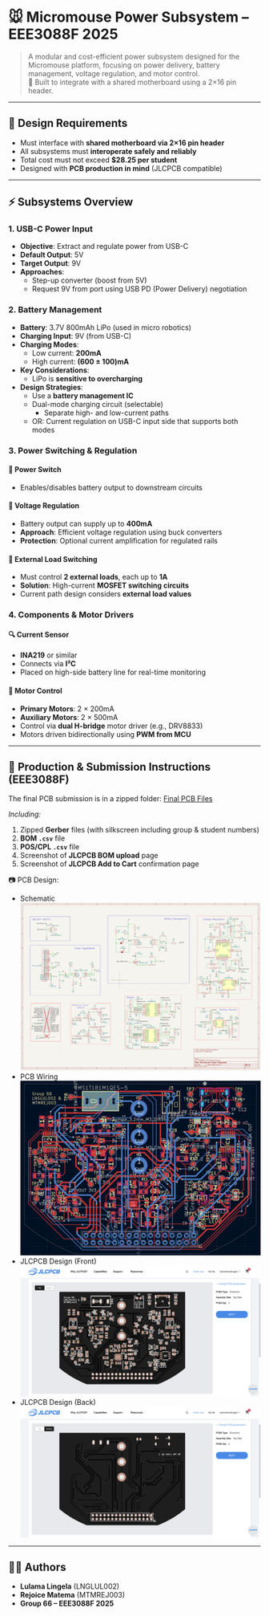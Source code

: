 # 🐭 Micromouse Power Subsystem – EEE3088F 2025

> A modular and cost-efficient power subsystem designed for the Micromouse platform, focusing on power delivery, battery management, voltage regulation, and motor control.  
> 🔧 Built to integrate with a shared motherboard using a 2×16 pin header.

---

## 📐 Design Requirements

- Must interface with **shared motherboard via 2×16 pin header**
- All subsystems must **interoperate safely and reliably**
- Total cost must not exceed **$28.25 per student**
- Designed with **PCB production in mind** (JLCPCB compatible)

---

## ⚡ Subsystems Overview

### 1. USB-C Power Input
- **Objective**: Extract and regulate power from USB-C
- **Default Output**: 5V  
- **Target Output**: 9V
- **Approaches**:
  - Step-up converter (boost from 5V)
  - Request 9V from port using USB PD (Power Delivery) negotiation


### 2. Battery Management
- **Battery**: 3.7V 800mAh LiPo (used in micro robotics)
- **Charging Input**: 9V (from USB-C)
- **Charging Modes**:
  - Low current: **200mA**
  - High current: **(600 ± 100)mA**
- **Key Considerations**:
  - LiPo is **sensitive to overcharging**
- **Design Strategies**:
  - Use a **battery management IC**
  - Dual-mode charging circuit (selectable)
    - Separate high- and low-current paths
  - OR: Current regulation on USB-C input side that supports both modes


### 3. Power Switching & Regulation

#### 🔌 Power Switch
- Enables/disables battery output to downstream circuits

#### 🔋 Voltage Regulation
- Battery output can supply up to **400mA**
- **Approach**: Efficient voltage regulation using buck converters
- **Protection**: Optional current amplification for regulated rails

#### 🔀 External Load Switching
- Must control **2 external loads**, each up to **1A**
- **Solution**: High-current **MOSFET switching circuits**
- Current path design considers **external load values**


### 4. Components & Motor Drivers

#### 🔍 Current Sensor
- **INA219** or similar  
- Connects via **I²C**  
- Placed on high-side battery line for real-time monitoring

#### 🚗 Motor Control
- **Primary Motors**: 2 × 200mA  
- **Auxiliary Motors**: 2 × 500mA  
- Control via **dual H-bridge** motor driver (e.g., DRV8833)
- Motors driven bidirectionally using **PWM from MCU**

---

## 🧰 Production & Submission Instructions (EEE3088F)

The final PCB submission is in a zipped folder:
[Final PCB Files](./EEE3088F_PCB_Project/jlcpcb/production_files/EEE3088F_2025_Project_PCB_Files_Group_66_LNGLUL002_MTMREJ003.zip)

_Including:_
1. Zipped **Gerber** files (with silkscreen including group & student numbers)
2. **BOM `.csv`** file  
3. **POS/CPL `.csv`** file  
4. Screenshot of **JLCPCB BOM upload** page  
5. Screenshot of **JLCPCB Add to Cart** confirmation page  

📷 PCB Design:
- Schematic
![KiCad Schematic](./EEE3088F_PCB_Project/KiCad_Schematic.png)
- PCB Wiring
![JLCPCB Acceptance Screenshot](./EEE3088F_PCB_Project/KiCad_PCB.png)
- JLCPCB Design (Front)
![JLCPCB Acceptance Screenshot](./EEE3088F_PCB_Project/jlcpcb/production_files/JLCPCB_Front.png)
- JLCPCB Design (Back)
![JLCPCB Acceptance Screenshot](./EEE3088F_PCB_Project/jlcpcb/production_files/JLCPCB_Back.png)

  
---

## 👨‍💻 Authors

- **Lulama Lingela** (LNGLUL002)
- **Rejoice Matema** (MTMREJ003)
- **Group 66 – EEE3088F 2025**
